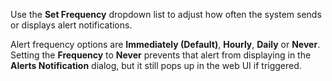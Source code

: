 ---
---

Use the **Set Frequency** dropdown list to adjust how often the system sends or displays alert notifications. 

Alert frequency options are **Immediately (Default)**, **Hourly**, **Daily** or **Never**. Setting the **Frequency** to **Never** prevents that alert from displaying in the **Alerts Notification** dialog, but it still pops up in the web UI if triggered.
